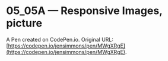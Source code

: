 # 05_05A — Responsive Images, picture

A Pen created on CodePen.io. Original URL: [https://codepen.io/jensimmons/pen/MWgXRgE](https://codepen.io/jensimmons/pen/MWgXRgE).


